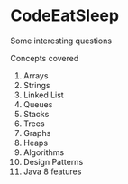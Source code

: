 # CodeEatSleep
Some interesting questions

Concepts covered
1. Arrays
2. Strings
3. Linked List
4. Queues
5. Stacks
6. Trees
7. Graphs
8. Heaps
9. Algorithms
10. Design Patterns
11. Java 8 features
